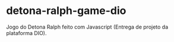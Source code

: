 # detona-ralph-game-dio
Jogo do Detona Ralph feito com Javascript (Entrega de projeto da plataforma DIO).
